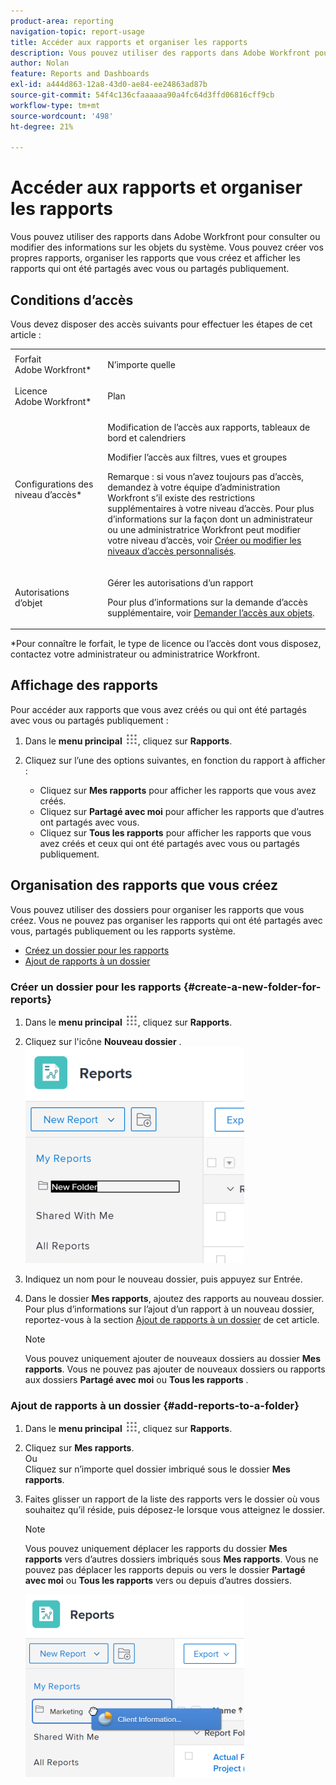 ```yaml
---
product-area: reporting
navigation-topic: report-usage
title: Accéder aux rapports et organiser les rapports
description: Vous pouvez utiliser des rapports dans Adobe Workfront pour consulter ou modifier des informations sur les objets du système. Vous pouvez créer vos propres rapports, organiser les rapports que vous créez et afficher les rapports qui ont été partagés avec vous ou partagés publiquement.
author: Nolan
feature: Reports and Dashboards
exl-id: a444d863-12a8-43d0-ae84-ee24863ad87b
source-git-commit: 54f4c136cfaaaaaa90a4fc64d3ffd06816cff9cb
workflow-type: tm+mt
source-wordcount: '498'
ht-degree: 21%

---
```


# Accéder aux rapports et organiser les rapports

Vous pouvez utiliser des rapports dans Adobe Workfront pour consulter ou modifier des informations sur les objets du système. Vous pouvez créer vos propres rapports, organiser les rapports que vous créez et afficher les rapports qui ont été partagés avec vous ou partagés publiquement.

## Conditions d’accès

Vous devez disposer des accès suivants pour effectuer les étapes de cet article :

<table style="table-layout:auto"> 
 <col> 
 <col> 
 <tbody> 
  <tr> 
   <td role="rowheader">Forfait Adobe Workfront*</td> 
   <td> <p>N’importe quelle</p> </td> 
  </tr> 
  <tr> 
   <td role="rowheader">Licence Adobe Workfront*</td> 
   <td> <p>Plan </p> </td> 
  </tr> 
  <tr> 
   <td role="rowheader">Configurations des niveau d’accès*</td> 
   <td> <p>Modification de l’accès aux rapports, tableaux de bord et calendriers</p> <p>Modifier l’accès aux filtres, vues et groupes</p> <p>Remarque : si vous n’avez toujours pas d’accès, demandez à votre équipe d’administration Workfront s’il existe des restrictions supplémentaires à votre niveau d’accès. Pour plus d’informations sur la façon dont un administrateur ou une administratrice Workfront peut modifier votre niveau d’accès, voir <a href="../../../administration-and-setup/add-users/configure-and-grant-access/create-modify-access-levels.md" class="MCXref xref">Créer ou modifier les niveaux d’accès personnalisés</a>.</p> </td> 
  </tr> 
  <tr> 
   <td role="rowheader">Autorisations d’objet</td> 
   <td> <p>Gérer les autorisations d’un rapport</p> <p>Pour plus d’informations sur la demande d’accès supplémentaire, voir <a href="../../../workfront-basics/grant-and-request-access-to-objects/request-access.md" class="MCXref xref">Demander l’accès aux objets</a>.</p> </td> 
  </tr> 
 </tbody> 
</table>

&#42;Pour connaître le forfait, le type de licence ou l’accès dont vous disposez, contactez votre administrateur ou administratrice Workfront.

## Affichage des rapports

Pour accéder aux rapports que vous avez créés ou qui ont été partagés avec vous ou partagés publiquement :

1. Dans le **menu principal** ![](assets/main-menu-icon.png), cliquez sur **Rapports**.

1. Cliquez sur l’une des options suivantes, en fonction du rapport à afficher :

   * Cliquez sur **Mes rapports** pour afficher les rapports que vous avez créés.
   * Cliquez sur **Partagé avec moi** pour afficher les rapports que d’autres ont partagés avec vous.
   * Cliquez sur **Tous les rapports** pour afficher les rapports que vous avez créés et ceux qui ont été partagés avec vous ou partagés publiquement.

## Organisation des rapports que vous créez

Vous pouvez utiliser des dossiers pour organiser les rapports que vous créez. Vous ne pouvez pas organiser les rapports qui ont été partagés avec vous, partagés publiquement ou les rapports système.

* [ Créez un dossier pour les rapports ](#create-a-new-folder-for-reports)
* [Ajout de rapports à un dossier](#add-reports-to-a-folder)

### Créer un dossier pour les rapports {#create-a-new-folder-for-reports}

1. Dans le **menu principal** ![](assets/main-menu-icon.png), cliquez sur **Rapports**.

1. Cliquez sur l&#39;icône **Nouveau dossier** .\
   ![](assets/nwe-new-folder-350x346.png)

1. Indiquez un nom pour le nouveau dossier, puis appuyez sur Entrée.
1. Dans le dossier **Mes rapports**, ajoutez des rapports au nouveau dossier.\
   Pour plus d’informations sur l’ajout d’un rapport à un nouveau dossier, reportez-vous à la section [Ajout de rapports à un dossier](#add-reports-to-a-folder) de cet article.

   >[!NOTE]
   >
   >Vous pouvez uniquement ajouter de nouveaux dossiers au dossier **Mes rapports**. Vous ne pouvez pas ajouter de nouveaux dossiers ou rapports aux dossiers **Partagé avec moi** ou **Tous les rapports** .

### Ajout de rapports à un dossier {#add-reports-to-a-folder}

1. Dans le **menu principal** ![](assets/main-menu-icon.png), cliquez sur **Rapports**.

1. Cliquez sur **Mes rapports**.\
   Ou\
   Cliquez sur n’importe quel dossier imbriqué sous le dossier **Mes rapports**.

1. Faites glisser un rapport de la liste des rapports vers le dossier où vous souhaitez qu’il réside, puis déposez-le lorsque vous atteignez le dossier.

   >[!NOTE]
   >
   >Vous pouvez uniquement déplacer les rapports du dossier **Mes rapports** vers d’autres dossiers imbriqués sous **Mes rapports**. Vous ne pouvez pas déplacer les rapports depuis ou vers le dossier **Partagé avec moi** ou **Tous les rapports** vers ou depuis d’autres dossiers.

   ![](assets/nwe-drag-report-to-folder-350x292.png)
